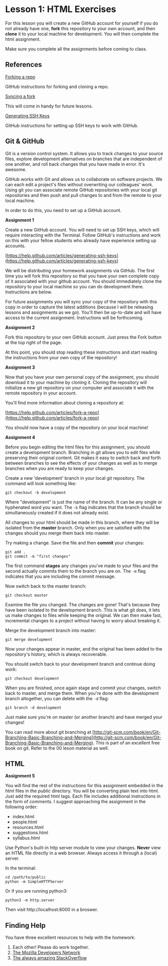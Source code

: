 Lesson 1: HTML Exercises
====

For this lesson you will create a new GitHub account for yourself if you do not already have one, **fork** this repository to your own account, and then **clone** it to your local machine for development. You will then complete the html assignment.

Make sure you complete all the assignments before coming to class.

## References

[Forking a repo](https://help.github.com/articles/fork-a-repo/)

GitHub instructions for forking and cloning a repo.

[Syncing a fork](https://help.github.com/articles/syncing-a-fork/)

This will come in handy for future lessons.

[Generating SSH Keys]([https://help.github.com/articles/generating-ssh-keys](https://help.github.com/articles/generating-ssh-keys))

GitHub instructions for setting up SSH keys to work with GitHub. 

## Git & GitHub

Git is a version control system. It allows you to track changes to your source files, explore development alternatives on branches that are independent of one another, and roll back changes that you have made in error. It's awesome.

GitHub works with Git and allows us to collaborate on software projects. We can each edit a project's files without overwriting our colleagues' work. Using git you can associate remote GitHub repositories with your local git repositories and then push and pull changes to and from the remote to your local machine.

In order to do this, you need to set up a GitHub account.

**Assignment 1**

Create a new GitHub account. You will need to set up SSH keys, which will require interacting with the Terminal. Follow GitHub's instructions and work on this with your fellow students who already have experience setting up accounts.

[https://help.github.com/articles/generating-ssh-keys](https://help.github.com/articles/generating-ssh-keys)

We will be distributing your homework assignments via GitHub. The first time you will fork this repository so that you have your own complete copy of it associated with your github account. You should immediately clone the repository to your local machine so you can do development there. Instructions are below.

For future assignments you will sync your copy of the repository with this copy in order to capture the latest additions (because I will be releasing lessons and assignments as we go). You'll then be up-to-date and will have access to the current assignment. Instructions will be forthcoming.

**Assignment 2**

Fork this repository to your own GitHub account. Just press the Fork button at the top right of the page.

At this point, you should stop reading these instructions and start reading the instructions from your own copy of the repository!

**Assignment 3**

Now that you have your own personal copy of the assignment, you should download it to your machine by cloning it. Cloning the repository will initialize a new git repository on your computer and associate it with the remote repository in your account.

You'll find more information about cloning a repository at: 

[https://help.github.com/articles/fork-a-repo](https://help.github.com/articles/fork-a-repo)

You should now have a copy of the repository on your local machine!

**Assignment 4**

Before you begin editing the html files for this assignment, you should create a development branch. Branching in git allows you to edit files while preserving their original content. Git makes it easy to switch back and forth between branches to see the effects of your changes as well as to merge branches when you are ready to keep your changes.

Create a new 'development' branch in your local git repository. The command will look something like:

```
git checkout -b development
```

Where "development" is just the name of the branch. It can be any single or hyphenated word you want. The `-b` flag indicates that the branch should be simultaneously created if it does not already exist.

All changes to your html should be made in this branch, where they will be isolated from the **master** branch. Only when you are satisfied with the changes should you merge them back into master.

Try making a change. Save the file and then **commit** your changes:

```
git add .
git commit -m "first changes"
```

The first command **stages** any changes you've made to your files and the second actually commits them to the branch you are on. The `-m` flag indicates that you are including the commit message.

Now switch back to the master branch:

```
git checkout master
```

Examine the file you changed. The changes are gone! That's because they have been isolated to the development branch. This is what git does, it lets us make changes to files while keeping the original. We can then make fast, incremental changes to a project without having to worry about breaking it.

Merge the development branch into master:

```
git merge development
```

Now your changes appear in master, and the original has been added to the repository's history, which is always recoverable.

You should switch back to your development branch and continue doing work:

```
git checkout development
```

When you are finished, once again stage and commit your changes, switch back to master, and merge them. When you're done with the development branch altogether, you can delete with the `-d` flag:

```
git branch -d development
```

Just make sure you're on master (or another branch) and have merged your changes!

You can read more about git branching at [http://git-scm.com/book/en/Git-Branching-Basic-Branching-and-Merging](http://git-scm.com/book/en/Git-Branching-Basic-Branching-and-Merging). This is part of an excellent free book on git. Refer to the 00 leson material as well.
	
## HTML

**Assignment 5**

You will find the rest of the instructions for this assignment embedded in the html files in the *public* directory. You will be converting plain text into html. Just add the required html tags. Each file includes additional instructions in the form of comments. I suggest approaching the assignment in the following order:

* index.html
* people.html
* resources.html
* suggestions.html
* syllabus.html

Use Python's built-in http server module to view your changes. **Never** view an HTML file directly in a web browser. Always access it through a (local) server.

In the terminal:

```
cd /path/to/public
python -m SimpleHTTPServer
```

Or if you are running python3:

```
python3 -m http.server
```

Then visit http://localhost:8000 in a broswer.

## Finding Help

You have three excellent resources to help with the homework:

1. Each other! Please do work together.
2. [The Mozilla Developers Network](https://developer.mozilla.org/en-US/)
3. [The always amazing StackOverflow](http://stackoverflow.com/)
